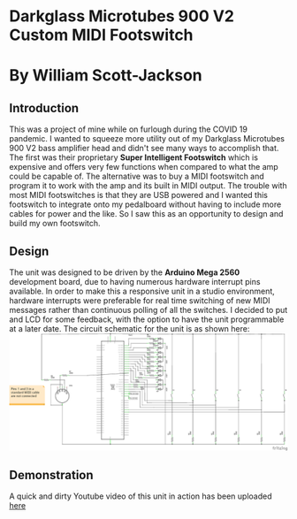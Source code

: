 # Darkglass Microtubes 900 V2 Custom MIDI Footswitch 
# By William Scott-Jackson

## Introduction 
This was a project of mine while on furlough during the COVID 19 pandemic. I wanted to squeeze more utility out of my Darkglass Microtubes 900 V2 bass amplifier head and didn't see many ways to accomplish that. The first was their proprietary **Super Intelligent Footswitch** which is expensive and offers very few functions when compared to what the amp could be capable of. The alternative was to buy a MIDI footswitch and program it to work with the amp and its built in MIDI output. The trouble with most MIDI footswitches is that they are USB powered and I wanted this footswitch to integrate onto my pedalboard without having to include more cables for power and the like. So I saw this as an opportunity to design and build my own footswitch. 

## Design 
The unit was designed to be driven by the **Arduino Mega 2560** development board, due to having numerous hardware interrupt pins available. In order to make this a responsive unit in a studio environment, hardware interrupts were preferable for real time switching of new MIDI messages rather than continuous polling of all the switches. I decided to put and LCD for some feedback, with the option to have the unit programmable at a later date. 
The circuit schematic for the unit is as shown here:
![alt text](https://github.com/WillScottJackson/DarkglassMidiFootswitch/blob/main/MIDI-Switch_schem.png?raw=true)

## Demonstration
A quick and dirty Youtube video of this unit in action has been uploaded [here](https://www.youtube.com/watch?v=9cLe0gX9iao)


